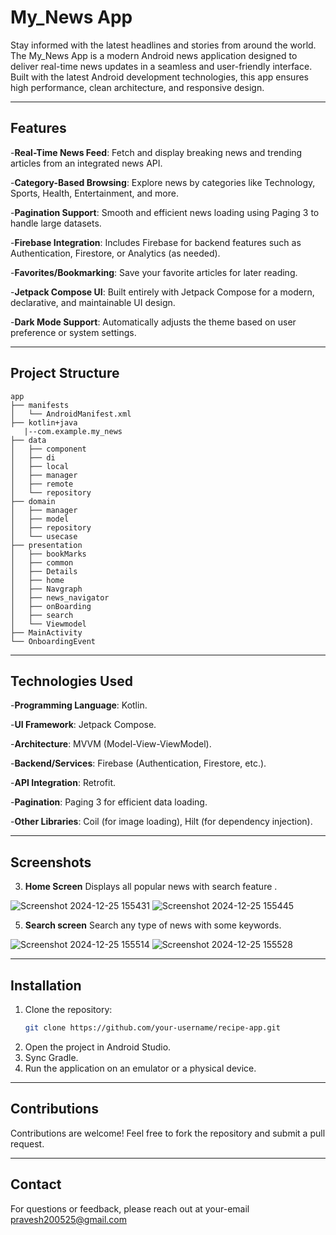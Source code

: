 # My_News App
Stay informed with the latest headlines and stories from around the world.
The My_News App is a modern Android news application designed to deliver real-time news updates in a seamless and user-friendly interface. Built with the latest Android development technologies, this app ensures high performance, clean architecture, and responsive design.

---

## Features

-**Real-Time News Feed**: Fetch and display breaking news and trending articles from an integrated news API.

-**Category-Based Browsing**: Explore news by categories like Technology, Sports, Health, Entertainment, and more.

-**Pagination Support**: Smooth and efficient news loading using Paging 3 to handle large datasets.

-**Firebase Integration**: Includes Firebase for backend features such as Authentication, Firestore, or Analytics (as needed).

-**Favorites/Bookmarking**: Save your favorite articles for later reading.

-**Jetpack Compose UI**: Built entirely with Jetpack Compose for a modern, declarative, and maintainable UI design.

-**Dark Mode Support**: Automatically adjusts the theme based on user preference or system settings.

---

## Project Structure

```
app
├── manifests
│   └── AndroidManifest.xml
├── kotlin+java
   |--com.example.my_news
├── data
│   ├── component
│   ├── di
│   ├── local
│   ├── manager
│   ├── remote
│   └── repository
├── domain
│   ├── manager
│   ├── model
│   ├── repository
│   └── usecase
├── presentation
│   ├── bookMarks
│   ├── common
│   ├── Details
│   ├── home
│   ├── Navgraph
│   ├── news_navigator
│   ├── onBoarding
│   ├── search
│   └── Viewmodel
├── MainActivity
└── OnboardingEvent

```
---

## Technologies Used

-**Programming Language**: Kotlin.

-**UI Framework**: Jetpack Compose.

-**Architecture**: MVVM (Model-View-ViewModel).

-**Backend/Services**: Firebase (Authentication, Firestore, etc.).

-**API Integration**: Retrofit.

-**Pagination**: Paging 3 for efficient data loading.

-**Other Libraries**: Coil (for image loading), Hilt (for dependency injection).

---

## Screenshots

3. **Home Screen**
Displays all popular news with search feature .

![Screenshot 2024-12-25 155431]([https://github.com/user-attachments/assets/15a5f294-a61c-4677-90f2-bed1c8dc1bfc](https://github.com/adityamahor/myNews/blob/6cf411c6060c25262b3cb91e500951f09aa8a06e/Screenshot%202025-05-28%20170719.png))
![Screenshot 2024-12-25 155445](https://github.com/user-attachments/assets/c39c732e-910c-4ce6-aa9d-a1503ee70168)

5. **Search screen**
Search any type of news with some keywords.

![Screenshot 2024-12-25 155514](https://github.com/user-attachments/assets/32d86d72-1adc-446f-88e7-ef27688d4dc3)
![Screenshot 2024-12-25 155528](https://github.com/user-attachments/assets/d4e3636a-5a8f-4c02-830b-acf6aeb599c2)

---

## Installation

1. Clone the repository:
   ```bash
   git clone https://github.com/your-username/recipe-app.git
   ```
2. Open the project in Android Studio.
3. Sync Gradle.
4. Run the application on an emulator or a physical device.

---

## Contributions

Contributions are welcome! Feel free to fork the repository and submit a pull request.

---

## Contact

For questions or feedback, please reach out at your-email pravesh200525@gmail.com
